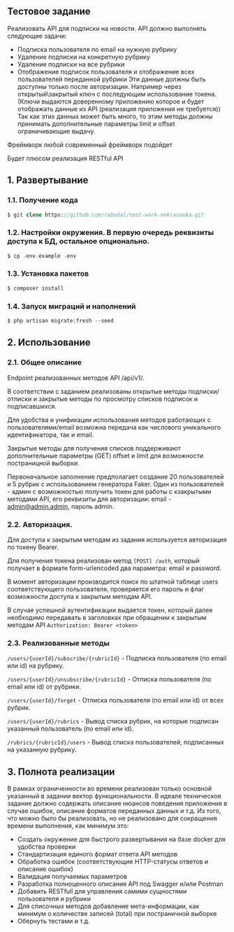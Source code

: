 ## Тестовое задание

Реализовать API для подписки на новости.
API должно выполнять следующие задачи:
- Подписка пользователя по email на нужную рубрику
- Удаление подписки на конкретную рубрику
- Удаление подписки на все рубрики
- Отображение подписок пользователя и отображение всех пользователей переданной рубрики  Эти данные должны быть доступны только после авторизации. Например через открытый\закрытый ключ с последующим использование токена. (Ключи выдаются доверенному приложению которое и будет отображать данные из API (реализация приложения не требуется))  Так как этих данных может быть много, то этим методы должны принимать дополнительные параметры limit и offset ограничивающие выдачу.

Фреймворк любой современный фреймворк подойдет

Будет плюсом реализация RESTful API

## 1. Развертывание

### 1.1. Получение кода
```php
$ git clone https://github.com/robodal/test-work-nekrasovka.git
```

### 1.2. Настройки окружения. В первую очередь реквизиты доступа к БД, остальное опционально.
```php
$ cp .env.example .env
```

### 1.3. Установка пакетов
```php
$ composer install
```

### 1.4. Запуск миграций и наполнений
```php
$ php artisan migrate:fresh --seed
```

## 2. Использование

### 2.1. Общее описание

Endpoint реализованных методов API /api/v1/.

В соответствии с заданием реализованы открытые методы подписки/отписки и закрытые методы по просмотру списков подписок и подписавшихся.

Для удобства и унификации использования методов работающих с пользователями/email возможна передача как числового уникального идентификатора, так и email.

Закрытые методы для получения списков поддерживают дополнительные параметры (GET) offset и limit для возможности постраницной выборки.

Первоначальное заполнение предполагает создание 20 пользователей и 5 рубрик с использованием генератора Faker. Один из пользователей - админ с возможностью получить токен для работы с кзакрытыми методами API, его реквизиты для авторизации: email - admin@admin.admin, пароль admin.

### 2.2. Авторизация.

Для доступа к закрытым методам из задания используется авторизация по токену Bearer.

Для получения токена реализован метод `[POST] /auth`, который получает в формате form-urlencoded два параметра: email и password.

В момент авторизации производится поиск по штатной таблице users соответствующего пользователя, проверяется его пароль и флаг возможности доступа к закрытым методам API.

В случае успешной аутентификации выдается токен, который далее необходимо передавать в заголовках при обращении к закрытым методам API `Authorization: Bearer <token>`

### 2.3. Реализованные методы

`/users/{userId}/subscribe/{rubricId}` - Подписка пользователя (по email или id) на рубрику.

`/users/{userId}/unsubscribe/{rubricId}` - Отписка пользователя (по email или id) от рубрики.

`/users/{userId}/forget` - Отписка пользователя (по email или id) от всех рубрик.

`/users/{userId}/rubrics` - Вывод списка рубрик, на которые подписан указанный пользователь (по email или id).

`/rubrics/{rubricId}/users` - Вывод списка пользователей, подписанных на указанную рубрику.

## 3. Полнота реализации

В рамках ограниченности во времени реализован только основной указанный в задании вектор функциональности. В идеале техническое задание должно содержать описание нюансов поведения приложения в случае ошибок, описание форматов переданных данных и т.д. Из того, что можно было бы реализовать, но не реализовано для сокращения времени выполнения, как минимум это:
- Создать окружение для быстрого развертывания на базе docker для удобства проверки 
- Стандартизация единого формат ответа API методов
- Обработка ошибок (соответствующие HTTP-статусы ответов и описание ошибок)
- Валидация получаемых параметров
- Разработка полноценного описания API под Swagger и/или Postman
- Добавить RESTfull для управления самими сущностями пользователя и рубрики
- Для списочных методов добавление мета-информации, как минимум о количестве записей (total) при постраничной выборке
- Обернуть тестами
и т.д.
